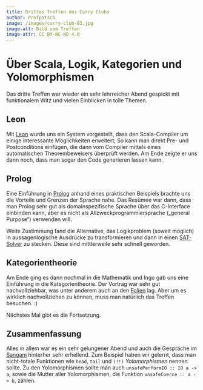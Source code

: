 ```yaml
---
title: Drittes Treffen des Curry Clubs
author: Profpatsch
image: /images/curry-club-03.jpg
image-alt: Bild vom Treffen
image-attr: CC BY-NC-ND 4.0
---
```


# Über Scala, Logik, Kategorien und Yolomorphismen

Das dritte Treffen war wieder ein sehr lehrreicher Abend gespickt mit funktionalem Witz und vielen Einblicken in tolle Themen.

## Leon

Mit [Leon][leon] wurde uns ein System vorgestellt, dass den Scala-Compiler um einige interessante Möglichkeiten erweitert; So kann man direkt Pre- und Postconditions einfügen, die dann vom Compiler mittels eines automatischen Theorembeweisers überprüft werden. Am Ende zeigte er uns dann noch, dass man sogar den Code generieren lassen kann.

## Prolog

Eine Einführung in [Prolog][pro] anhand eines praktischen Beispiels brachte uns die Vorteile und Grenzen der Sprache nahe. Das Resümee war dann, dass man Prolog sehr gut als domainspezifische Sprache über das C-Interface einbinden kann, aber es nicht als Allzweckprogrammiersprache („general Purpose“) verwenden will.

Weite Zustimmung fand die Alternative, das Logikproblem (soweit möglich) in aussagenlogische Ausdrücke zu transformieren und dann in einen [SAT-Solver][sat] zu stecken. Diese sind mittlerweile sehr schnell geworden.

## Kategorientheorie

Am Ende ging es dann nochmal in die Mathematik und Ingo gab uns eine Einführung in die Kategorientheorie. Der Vortrag war sehr gut nachvollziehbar, was unter anderem auch an den [Folien][cat] lag. Aber um es wirklich nachvollziehen zu können, muss man natürlich das Treffen besuchen. :)

Nächstes Mal gibt es die Fortsetzung.

## Zusammenfassung

Alles in allem war es ein sehr gelungener Abend und auch die Gespräche im [Sangam][san] hinterher sehr erhellend. Zum Beispiel haben wir gelernt, dass man nicht-totale Funktionen wie `head`, `tail` und `(!!)` *Yolomorphismen* nennen sollte. Zu den Yolomorphismen sollte man auch `unsafePerformIO :: IO a -> a`, sowie die Mutter aller Yolomorphismen, die Funktion `unsafeCoerce :: a -> b`, zählen.

[leon]: http://leon.epfl.ch/
[pro]: https://en.wikipedia.org/wiki/Prolog
[sat]: https://en.wikipedia.org/wiki/Boolean_satisfiability_problem#Algorithms_for_solving_SAT
[cat]: /files/was-sollen-kategorien.pdf
[san]: http://www.sangam-augsburg.de/
